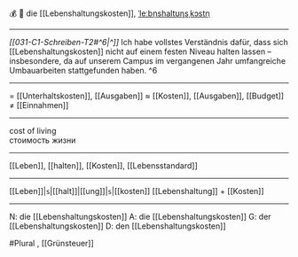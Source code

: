 💰 🔴 die [[Lebenshaltungskosten]], [ˈleːbn̩shaltʊŋsˌkɔstn̩](https://youglish.com/pronounce/Lebenshaltungskosten/german)

---
*[[031-C1-Schreiben-T2#^6|^]]* Ich habe vollstes Verständnis dafür, dass sich [[Lebenshaltungskosten]] nicht auf einem festen Niveau halten lassen – insbesondere, da auf unserem Campus im vergangenen Jahr umfangreiche Umbauarbeiten stattgefunden haben. ^6


---
= [[Unterhaltskosten]], [[Ausgaben]]
≈ [[Kosten]], [[Ausgaben]], [[Budget]]
≠ [[Einnahmen]]

---
cost of living  
стоимость жизни

---
[[Leben]], [[halten]], [[Kosten]], [[Lebensstandard]]

---
[[Leben]]|`s`|[[halt]]|[[ung]]|`s`|[[kosten]]
[[Lebenshaltung]] + [[Kosten]]


---
N: die [[Lebenshaltungskosten]]
A: die [[Lebenshaltungskosten]]
G: der [[Lebenshaltungskosten]]
D: den [[Lebenshaltungskosten]]

#Plural , [[Grünsteuer]]